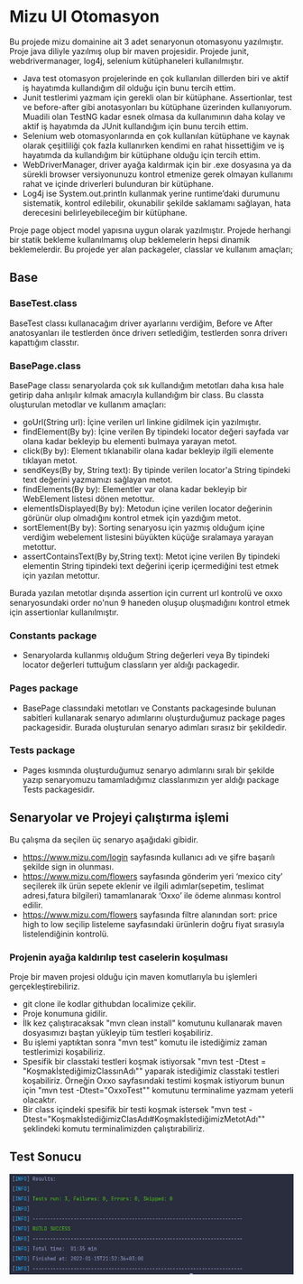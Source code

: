
# Mizu UI Otomasyon

Bu projede mizu domainine ait 3 adet senaryonun otomasyonu yazılmıştır. Proje java diliyle yazılmış olup bir maven projesidir. Projede junit, webdrivermanager, log4j, selenium kütüphaneleri kullanılmıştır. 
- Java test otomasyon projelerinde en çok kullanılan dillerden biri ve aktif iş hayatımda kullandığım dil olduğu için bunu tercih ettim.
- Junit testlerimi yazmam için gerekli olan bir kütüphane. Assertionlar, test ve before-after gibi anotasyonları bu kütüphane üzerinden kullanıyorum. Muadili olan TestNG kadar esnek olmasa da kullanımının daha kolay ve aktif iş hayatımda da JUnit kullandığım için bunu tercih ettim.
- Selenium web otomasyonlarında en çok kullanılan kütüphane ve kaynak olarak çeşitliliği çok fazla kullanırken kendimi en rahat hissettiğim ve iş hayatımda da kullandığım bir kütüphane olduğu için tercih ettim.
- WebDriverManager, driver ayağa kaldırmak için bir .exe dosyasına ya da sürekli browser versiyonunuzu kontrol etmenize gerek olmayan kullanımı rahat ve içinde driverleri bulunduran bir kütüphane.
- Log4j ise System.out.println kullanmak yerine runtime’daki durumunu sistematik, kontrol edilebilir, okunabilir şekilde saklamamı sağlayan, hata derecesini belirleyebileceğim bir kütüphane.

Proje page object model yapısına uygun olarak yazılmıştır. Projede herhangi bir statik bekleme kullanılmamış olup beklemelerin hepsi dinamik beklemelerdir. Bu projede yer alan packageler, classlar ve kullanım amaçları;

## Base
### BaseTest.class

BaseTest classı kullanacağım driver ayarlarını verdiğim, Before ve After anatosyanları ile testlerden önce driverı setlediğim, testlerden sonra driverı kapattığım classtır.
### BasePage.class

BasePage classı senaryolarda çok sık kullandığım metotları daha kısa hale getirip daha anlışılır kılmak amacıyla kullandığım bir class. Bu classta oluşturulan metodlar ve kullanım amaçları:
- goUrl(String url): İçine verilen url linkine gidilmek için yazılmıştır.
- findElement(By by): İçine verilen By tipindeki locator değeri sayfada var olana kadar bekleyip bu elementi bulmaya yarayan metot.
- click(By by): Element tıklanabilir olana kadar bekleyip ilgili elemente tıklayan metot.
- sendKeys(By by, String text): By tipinde verilen locator'a String tipindeki text değerini yazmamızı sağlayan metot.
- findElements(By by): Elementler var olana kadar bekleyip bir WebElement listesi dönen metottur.
- elementIsDisplayed(By by): Metodun içine verilen locator değerinin görünür olup olmadığını kontrol etmek için yazdığım metot.
- sortElement(By by): Sorting senaryosu için yazmış olduğum içine verdiğim webelement listesini büyükten küçüğe sıralamaya yarayan metottur.
- assertContainsText(By by,String text): Metot içine verilen By tipindeki elementin String tipindeki text değerini içerip içermediğini test etmek için yazılan metottur.

Burada yazılan metotlar dışında assertion için current url kontrolü ve oxxo senaryosundaki order no'nun 9 haneden oluşup oluşmadığını kontrol etmek için assertionlar kullanılmıştır.
### Constants package

- Senaryolarda kullanmış olduğum String değerleri veya By tipindeki locator değerleri tuttuğum classların yer aldığı packagedir.

### Pages package

- BasePage classındaki metotları ve Constants packagesinde bulunan sabitleri kullanarak senaryo adımlarını oluşturduğumuz package pages packagesidir. Burada oluşturulan senaryo adımları sırasız bir şekildedir.

### Tests package

- Pages kısmında oluşturduğumuz senaryo adımlarını sıralı bir şekilde yazıp senaryomuzu tamamladığımız classlarımızın yer aldığı package Tests packagesidir.

## Senaryolar ve Projeyi çalıştırma işlemi
Bu çalışma da seçilen üç senaryo aşağıdaki gibidir.
- https://www.mizu.com/login sayfasında kullanıcı adı ve şifre başarılı şekilde sign in olunması.
- https://www.mizu.com/flowers sayfasında gönderim yeri ‘mexico city’ seçilerek ilk ürün sepete eklenir ve ilgili adımlar(sepetim, teslimat adresi,fatura bilgileri) tamamlanarak ‘Oxxo’ ile ödeme alınması kontrol edilir.
- https://www.mizu.com/flowers sayfasında filtre alanından sort: price high to low seçilip listeleme sayfasındaki ürünlerin doğru fiyat sırasıyla listelendiğinin kontrolü.

### Projenin ayağa kaldırılıp test caselerin koşulması

Proje bir maven projesi olduğu için maven komutlarıyla bu işlemleri gerçekleştirebiliriz.
- git clone ile kodlar githubdan localimize çekilir.
- Proje konumuna gidilir.
- İlk kez çalıştıracaksak "mvn clean install" komutunu kullanarak maven dosyasımızı baştan yükleyip tüm testleri koşabiliriz.
- Bu işlemi yaptıktan sonra "mvn test" komutu ile istediğimiz zaman testlerimizi koşabiliriz.
- Spesifik bir classtaki testleri koşmak istiyorsak "mvn test -Dtest = "KoşmakİstediğimizClassınAdı"" yaparak istediğimiz classtaki testleri koşabiliriz. Örneğin Oxxo sayfasındaki testimi koşmak istiyorum bunun için "mvn test -Dtest="OxxoTest"" komutunu terminalime yazmam yeterli olacaktır.
- Bir class içindeki spesifik bir testi koşmak istersek "mvn test -Dtest="KoşmakİstediğimizClasAdı#KoşmakİstediğimizMetotAdı"" şeklindeki komutu terminalimizden çalıştırabiliriz.

## Test Sonucu
![](UITestResults.JPG)
